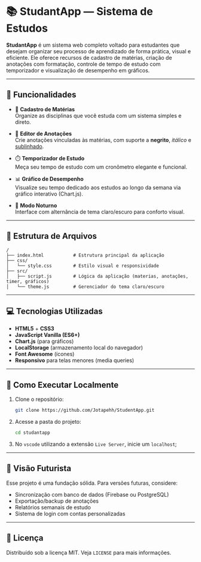 # 📚 StudantApp — Sistema de Estudos

**StudantApp** é um sistema web completo voltado para estudantes que desejam organizar seu processo de aprendizado de forma prática, visual e eficiente. Ele oferece recursos de cadastro de matérias, criação de anotações com formatação, controle de tempo de estudo com temporizador e visualização de desempenho em gráficos.

---

## 🔧 Funcionalidades

- 📘 **Cadastro de Matérias**  
  Organize as disciplinas que você estuda com um sistema simples e direto.

- 📝 **Editor de Anotações**  
  Crie anotações vinculadas às matérias, com suporte a **negrito**, *itálico* e <u>sublinhado</u>.

- ⏱️ **Temporizador de Estudo**  
  Meça seu tempo de estudo com um cronômetro elegante e funcional.

- 📊 **Gráfico de Desempenho**  
  Visualize seu tempo dedicado aos estudos ao longo da semana via gráfico interativo (Chart.js).

- 🌙 **Modo Noturno**  
  Interface com alternância de tema claro/escuro para conforto visual.

---

## 📁 Estrutura de Arquivos

```
/
├── index.html           # Estrutura principal da aplicação
├── css/
│   └── style.css        # Estilo visual e responsividade
├── src/
│   ├── script.js        # Lógica da aplicação (materias, anotações, timer, gráficos)
│   └── theme.js         # Gerenciador do tema claro/escuro
```

---

## 💻 Tecnologias Utilizadas

- **HTML5** + **CSS3**
- **JavaScript Vanilla (ES6+)**
- **Chart.js** (para gráficos)
- **LocalStorage** (armazenamento local do navegador)
- **Font Awesome** (ícones)
- **Responsivo** para telas menores (media queries)

---

## 🚀 Como Executar Localmente

1. Clone o repositório:
   ```bash
   git clone https://github.com/Jotapehh/StudentApp.git
   ```
2. Acesse a pasta do projeto:
   ```bash
   cd studantapp
   ```
3. No `vscode` utilizando a extensão `Live Server`, inicie um `localhost`;

---

## 🧠 Visão Futurista

Esse projeto é uma fundação sólida. Para versões futuras, considere:

- Sincronização com banco de dados (Firebase ou PostgreSQL)
- Exportação/backup de anotações
- Relatórios semanais de estudo
- Sistema de login com contas personalizadas

---

## 📜 Licença

Distribuído sob a licença MIT. Veja `LICENSE` para mais informações.
